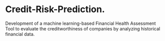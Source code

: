 # Credit-Risk-Prediction.
Development of a machine learning-based Financial Health Assessment Tool to evaluate the creditworthiness of companies by analyzing historical financial data.
